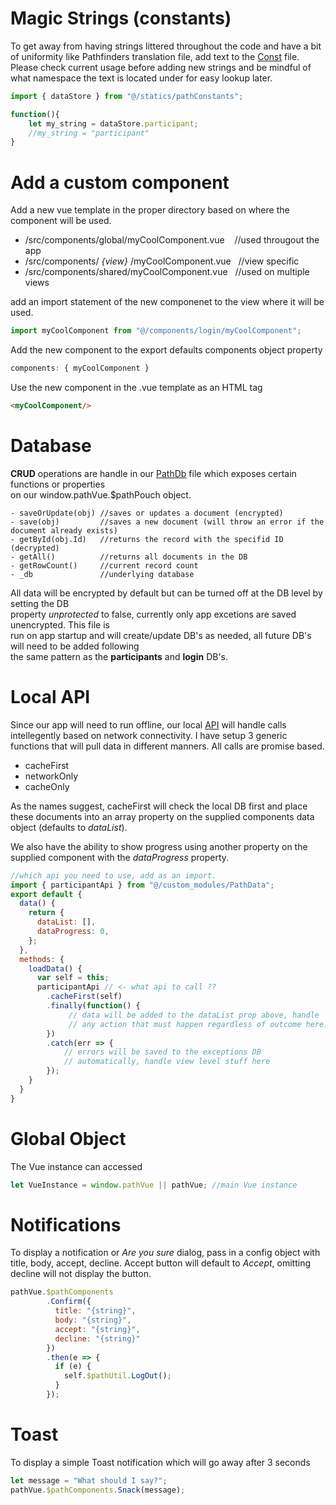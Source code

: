# Magic Strings (constants)
To get away from having strings littered throughout the code and have a bit of uniformity like Pathfinders translation file, add text to the [Const](../src/statics/PathConstants.js) file. Please check current usage before adding new strings and be mindful of what namespace the text is located under for easy lookup later.
``` javascript
import { dataStore } from "@/statics/pathConstants";

function(){
    let my_string = dataStore.participant;
    //my_string = "participant"
}
``` 
# Add a custom component
Add a new vue template in the proper directory based on where the component will be used.

 - /src/components/global/myCoolComponent.vue&nbsp;&nbsp;&nbsp;&nbsp;//used througout the app
 - /src/components/&nbsp;*{view}*&nbsp;/myCoolComponent.vue&nbsp;&nbsp;&nbsp;//view specific
 - /src/components/shared/myCoolComponent.vue&nbsp;&nbsp;&nbsp;//used on multiple views
 
add an import statement of the new componenet to the view where it will be used.
``` javascript
import myCoolComponent from "@/components/login/myCoolComponent";
```
Add the new component to the export defaults components object property
``` javascript
components: { myCoolComponent }
```
Use the new component in the .vue template as an HTML tag
``` html
<myCoolComponent/>
```
# Database
**CRUD** operations are handle in our [PathDb](../src/custom_modules/PathDb.js) file which exposes certain functions or properties  
on our window.pathVue.$pathPouch object.

    - saveOrUpdate(obj) //saves or updates a document (encrypted)
    - save(obj)         //saves a new document (will throw an error if the document already exists)
    - getById(obj.Id)   //returns the record with the specifid ID (decrypted)
    - getAll()          //returns all documents in the DB
    - getRowCount()     //current record count
    - _db               //underlying database
  
All data will be encrypted by default but can be turned off at the DB level by setting the DB  
property *unprotected* to false, currently only app excetions are saved unencrypted. This file is  
run on app startup and will create/update DB's as needed, all future DB's will need to be added following  
the same pattern as the **participants** and **login** DB's.  
# Local API
Since our app will need to run offline, our local [API](../src/custom_modules/PathData.js) will handle calls intellegently based on network connectivity. I have setup 3 generic functions that will pull data in different manners. All calls are promise based. 

- cacheFirst
- networkOnly
- cacheOnly

As the names suggest, cacheFirst will check the local DB first and place these documents into an array property on the supplied components data object (defaults to *dataList*).  

We also have the ability to show progress using another property on the supplied component with the *dataProgress* property. 
``` javascript
//which api you need to use, add as an import.
import { participantApi } from "@/custom_modules/PathData";
export default {
  data() {
    return {
      dataList: [],  
      dataProgress: 0, 
    };
  }, 
  methods: {
    loadData() {
      var self = this; 
      participantApi // <- what api to call ??
        .cacheFirst(self)
        .finally(function() {
             // data will be added to the dataList prop above, handle
             // any action that must happen regardless of outcome here.
        })
        .catch(err => {
            // errors will be saved to the exceptions DB
            // automatically, handle view level stuff here
        });
    }
  }
} 
```
# Global Object
The Vue instance can accessed
```javascript
let VueInstance = window.pathVue || pathVue; //main Vue instance
```
# Notifications
To display a notification or *Are you sure* dialog, pass in a config object with title, body, accept, decline. Accept button will default to *Accept*, omitting decline will not display the button. 
```javascript
pathVue.$pathComponents
        .Confirm({
          title: "{string}",
          body: "{string}",
          accept: "{string}", 
          decline: "{string}"  
        })
        .then(e => {
          if (e) {
            self.$pathUtil.LogOut();
          }
        });
```
# Toast
To display a simple Toast notification which will go away after 3 seconds
```javascript
let message = "What should I say?";
pathVue.$pathComponents.Snack(message);
```

  
  